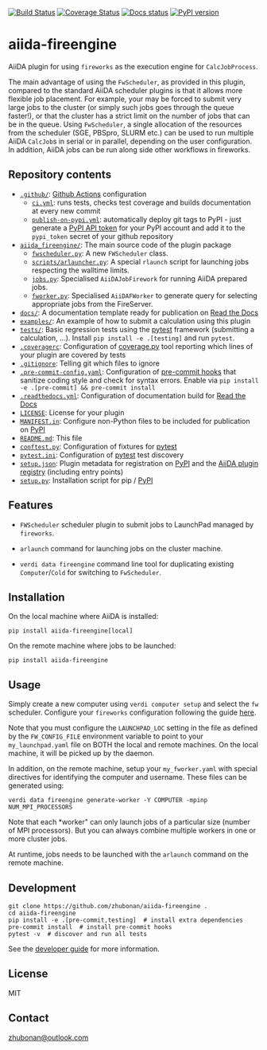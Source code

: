 [![Build Status](https://github.com/zhubonan/aiida-fireengine/workflows/ci/badge.svg?branch=master)](https://github.com/zhubonan/aiida-fireengine/actions)
[![Coverage Status](https://coveralls.io/repos/github/zhubonan/aiida-fireengine/badge.svg?branch=master)](https://coveralls.io/github/zhubonan/aiida-fireengine?branch=master)
[![Docs status](https://readthedocs.org/projects/aiida-fireengine/badge)](http://aiida-fireengine.readthedocs.io/)
[![PyPI version](https://badge.fury.io/py/aiida-fireengine.svg)](https://badge.fury.io/py/aiida-fireengine)

# aiida-fireengine

AiiDA plugin for using `fireworks` as the execution engine for `CalcJobProcess`.

The main advantage of using the `FwScheduler`, as provided in this plugin, compared to the standard AiiDA scheduler plugins is that it allows more flexible job placement.
For example, your may be forced to submit very large jobs to the cluster (or simply such jobs goes through the queue faster!),
or that the cluster has a strict limit on the number of jobs that can be in the queue.
Using `FwScheduler`, a single allocation of the resources from the scheduler (SGE, PBSpro, SLURM etc.) can be used to run multiple AiiDA `CalcJob`s in serial or in parallel, depending on the user configuration.
In addition, AiiDA jobs can be run along side other workflows in fireworks.


## Repository contents

* [`.github/`](.github/): [Github Actions](https://github.com/features/actions) configuration
  * [`ci.yml`](.github/workflows/ci.yml): runs tests, checks test coverage and builds documentation at every new commit
  * [`publish-on-pypi.yml`](.github/workflows/publish-on-pypi.yml): automatically deploy git tags to PyPI - just generate a [PyPI API token](https://pypi.org/help/#apitoken) for your PyPI account and add it to the `pypi_token` secret of your github repository
* [`aiida_fireengine/`](aiida_fireengine/): The main source code of the plugin package
  * [`fwscheduler.py`](aiida_fireengine/fwscheduler.py): A new `FWScheduler` class.
  * [`scripts/arlauncher.py`](aiida_fireengine/scripts/arlaunch_run.py): A special `rlaunch` script for launching jobs respecting the walltime limits.
  * [`jobs.py`](aiida_fireengine/jobs.py): Specialised `AiiDAJobFirework` for running AiiDA prepared jobs.
  * [`fworker.py`](aiida_fireengine/fworker.py): Specialised `AiiDAFWorker` to generate query for selecting appropriate jobs from the FireServer.
* [`docs/`](docs/): A documentation template ready for publication on [Read the Docs](http://aiida-diff.readthedocs.io/en/latest/)
* [`examples/`](examples/): An example of how to submit a calculation using this plugin
* [`tests/`](tests/): Basic regression tests using the [pytest](https://docs.pytest.org/en/latest/) framework (submitting a calculation, ...). Install `pip install -e .[testing]` and run `pytest`.
* [`.coveragerc`](.coveragerc): Configuration of [coverage.py](https://coverage.readthedocs.io/en/latest) tool reporting which lines of your plugin are covered by tests
* [`.gitignore`](.gitignore): Telling git which files to ignore
* [`.pre-commit-config.yaml`](.pre-commit-config.yaml): Configuration of [pre-commit hooks](https://pre-commit.com/) that sanitize coding style and check for syntax errors. Enable via `pip install -e .[pre-commit] && pre-commit install`
* [`.readthedocs.yml`](.readthedocs.yml): Configuration of documentation build for [Read the Docs](https://readthedocs.org/)
* [`LICENSE`](LICENSE): License for your plugin
* [`MANIFEST.in`](MANIFEST.in): Configure non-Python files to be included for publication on [PyPI](https://pypi.org/)
* [`README.md`](README.md): This file
* [`conftest.py`](conftest.py): Configuration of fixtures for [pytest](https://docs.pytest.org/en/latest/)
* [`pytest.ini`](pytest.ini): Configuration of [pytest](https://docs.pytest.org/en/latest/) test discovery
* [`setup.json`](setup.json): Plugin metadata for registration on [PyPI](https://pypi.org/) and the [AiiDA plugin registry](https://aiidateam.github.io/aiida-registry/) (including entry points)
* [`setup.py`](setup.py): Installation script for pip / [PyPI](https://pypi.org/)

## Features

* `FWScheduler` scheduler plugin to submit jobs to LaunchPad managed by `fireworks`.

* `arlaunch` command for launching jobs on the cluster machine.

* `verdi data fireengine` command line tool for duplicating existing `Computer`/`Cold` for switching to `FwScheduler`.

## Installation

On the local machine where AiiDA is installed:

```shell
pip install aiida-fireengine[local]
```

On the remote machine where jobs to be launched:

```shell
pip install aiida-fireengine
```

## Usage

Simply create a new computer using `verdi computer setup` and select the `fw` scheduler.
Configure your `fireworks` configuration following the guide [here](https://materialsproject.github.io/fireworks/config_tutorial.html).

Note that you must configure the `LAUNCHPAD_LOC` setting in the file as defined by the `FW_CONFIG_FILE` environment variable to point to your `my_launchpad.yaml` file on BOTH the local and remote machines. On the local machine, it will be picked up by the daemon.

In addition, on the remote machine, setup your `my_fworker.yaml` with special directives for identifying the computer and username. These files can be generated using:

```shell
verdi data fireengine generate-worker -Y COMPUTER -mpinp NUM_MPI_PROCESSORS
```

Note that each *worker" can only launch jobs of a particular size (number of MPI processors). But you can always combine multiple workers in one or more cluster jobs.

At runtime, jobs needs to be launched with the `arlaunch` command on the remote machine.

## Development

```shell
git clone https://github.com/zhubonan/aiida-fireengine .
cd aiida-fireengine
pip install -e .[pre-commit,testing]  # install extra dependencies
pre-commit install  # install pre-commit hooks
pytest -v  # discover and run all tests
```

See the [developer guide](http://aiida-fireengine.readthedocs.io/en/latest/developer_guide/index.html) for more information.

## License

MIT

## Contact

zhubonan@outlook.com
